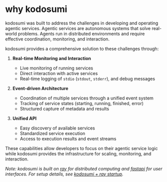 # why kodosumi

kodosumi was built to address the challenges in developing and operating agentic services. Agentic services are autonomous systems that solve real-world problems. Agents run in distributed environments and require effective coordination, monitoring, and interaction.

kodosumi provides a comprehensive solution to these challenges through:

1. **Real-time Monitoring and Interaction**
   - Live monitoring of running services
   - Direct interaction with active services
   - Real-time logging of `stdio` (`stdout`, `stderr`), and debug messages

2. **Event-driven Architecture**
   - Coordination of multiple services through a unified event system
   - Tracking of service states (starting, running, finished, error)
   - Structured capture of metadata and results

3. **Unified API**
   - Easy discovery of available services
   - Standardized service execution
   - Access to execution results and event streams

These capabilities allow developers to focus on their agentic service logic while kodosumi provides the infrastructure for scaling, monitoring, and interaction.

*Note: kodosumi is built on [ray](https://ray.io) for distributed computing and [fastapi](https://fastapi.tiangolo.com/) for user interfaces. For setup details, see [kodosumi + ray startup](../README.md).*